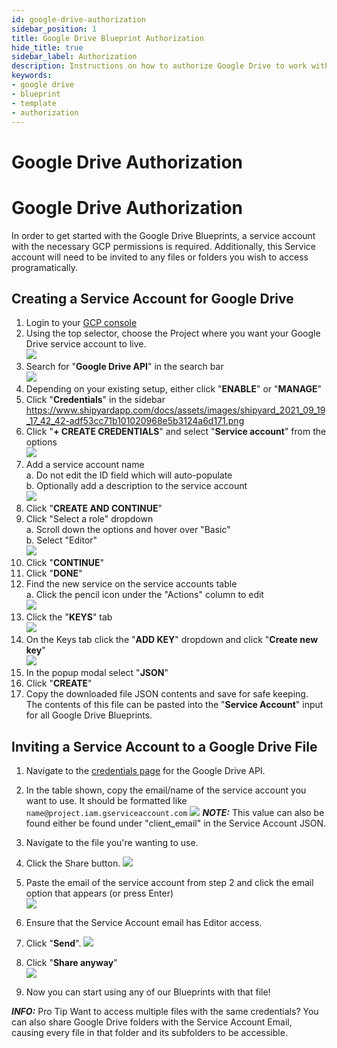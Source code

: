 ```yaml
---
id: google-drive-authorization
sidebar_position: 1
title: Google Drive Blueprint Authorization
hide_title: true
sidebar_label: Authorization
description: Instructions on how to authorize Google Drive to work with Shipyard's low-code Google Drive templates.
keywords:
- google drive
- blueprint
- template
- authorization
---
```


# Google Drive Authorization
# Google Drive Authorization

In order to get started with the Google Drive Blueprints, a service account with the necessary GCP permissions is required. Additionally, this Service account will need to be invited to any files or folders you wish to access programatically.

## Creating a Service Account for Google Drive

1. Login to your [GCP console](https://console.cloud.google.com/)  
2. Using the top selector, choose the Project where you want your Google Drive service account to live.  
![](https://cdn.sanity.io/images/2xyydva6/production/c6086521985a1358443a2fda7d7d555468b0a411-594x126.png?w=450)
3. Search for "**Google Drive API**" in the search bar  
![](https://cdn.sanity.io/images/2xyydva6/production/c6086521985a1358443a2fda7d7d555468b0a411-594x126.png?w=450)
3. Depending on your existing setup, either click "**ENABLE**" or "**MANAGE**"
4.  Click "**Credentials**" in the sidebar  
https://www.shipyardapp.com/docs/assets/images/shipyard_2021_09_19_17_42_42-adf53cc71b101020968e5b3124a6d171.png
5. Click "**+ CREATE CREDENTIALS**" and select "**Service account**" from the options  
![](https://cdn.sanity.io/images/2xyydva6/production/c7cde0355f789ade9476d59c55c320c8b0adf8b0-455x168.png?w=450)
6. Add a service account name  
	a. Do not edit the ID field which will auto-populate  
	b. Optionally add a description to the service account  
![](https://cdn.sanity.io/images/2xyydva6/production/2c3cc345633c6cb4cb51bd03395cbcc7e07699f5-540x355.png?w=450)
7. Click "**CREATE AND CONTINUE**"  
8.  Click "Select a role" dropdown  
	a. Scroll down the options and hover over "Basic"  
	b. Select "Editor"  
![](https://cdn.sanity.io/images/2xyydva6/production/d13a1b878b5a0f2f72a79afe82216aee2b01e353-549x335.png?w=450)
12. Click "**CONTINUE**"  
13. Click "**DONE**"  
14. Find the new service on the service accounts table  
	a. Click the pencil icon under the "Actions" column to edit  
![](https://cdn.sanity.io/images/2xyydva6/production/04cc007fb42c0903a15498f9e08e227cb4c7e37d-990x117.png?w=450)
15. Click the "**KEYS**" tab  
![](https://cdn.sanity.io/images/2xyydva6/production/9580f670da956b9428bcdd618600a5359cd5571c-485x57.png?w=450)
16. On the Keys tab click the "**ADD KEY**" dropdown and click "**Create new key**"  
![](https://cdn.sanity.io/images/2xyydva6/production/ea6a61dd90c015952071b1f9e2f0dae0569938e7-183x130.png?w=450)
1.  In the popup modal select "**JSON**"  
2.  Click "**CREATE**"  
3.  Copy the downloaded file JSON contents and save for safe keeping. The contents of this file can be pasted into the "**Service Account**" input for all Google Drive Blueprints. 

## Inviting a Service Account to a Google Drive File

1. Navigate to the [credentials page](https://console.cloud.google.com/apis/api/drive.googleapis.com/credentials) for the Google Drive API. 
2. In the table shown, copy the email/name of the service account you want to use. It should be formatted like `name@project.iam.gserviceaccount.com`
![](https://cdn.sanity.io/images/2xyydva6/production/950c4edef15e3f322ba1eb3a10261b86ced1b44c-988x112.png?w=450)
**_NOTE:_** This value can also be found either be found under "client_email" in the Service Account JSON.

3. Navigate to the file you're wanting to use.
4. Click the Share button.
![](https://cdn.sanity.io/images/2xyydva6/production/3198ab679c9cbc653bb911beecf87e7223a66292-1268x121.png?w=450)
5. Paste the email of the service account from step 2 and click the email option that appears (or press Enter)  
![](https://cdn.sanity.io/images/2xyydva6/production/c7b0e8b7fdbf42765805de26858dbcd0dcc2e7e3-669x409.png?w=450)
6. Ensure that the Service Account email has Editor access.
7. Click "**Send**".
![](https://cdn.sanity.io/images/2xyydva6/production/40077ab85b73526b965fe5969590ae4606c86bfa-665x473.png?w=450)
8. Click "**Share anyway**"  
![](https://cdn.sanity.io/images/2xyydva6/production/03140e2248d816b73e1643cf27f1352f37da5a85-405x253.png?w=450)
9. Now you can start using any of our Blueprints with that file!

**_INFO:_** Pro Tip
Want to access multiple files with the same credentials? You can also share Google Drive folders with the Service Account Email, causing every file in that folder and its subfolders to be accessible.

